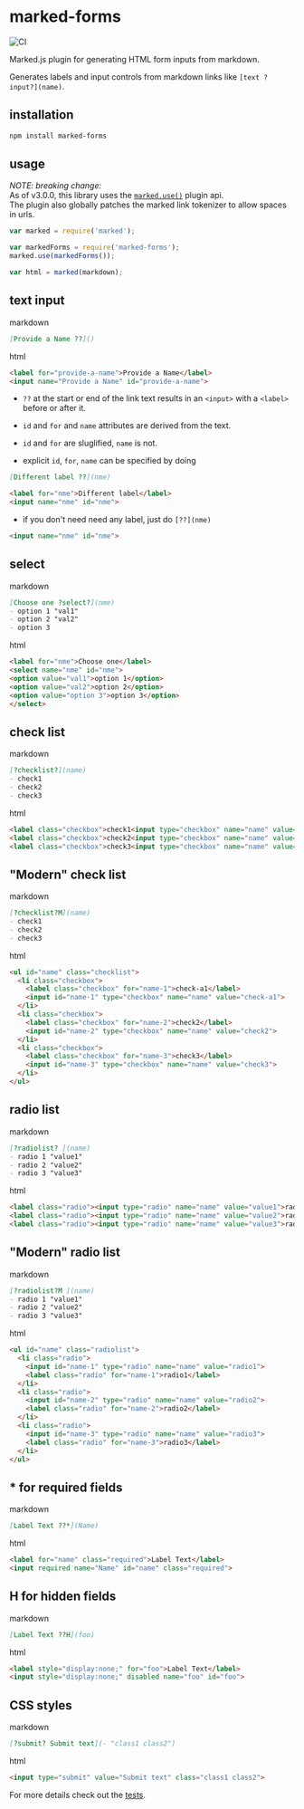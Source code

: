 # marked-forms
![CI](https://github.com/jldec/marked-forms/workflows/CI/badge.svg)

Marked.js plugin for generating HTML form inputs from markdown.

Generates labels and input controls from markdown links like `[text ?input?](name)`.

## installation

```sh
npm install marked-forms
```

## usage

*NOTE: breaking change:*  
As of v3.0.0, this library uses the [`marked.use()`](https://marked.js.org/#/USING_PRO.md#use) plugin api.  
The plugin also globally patches the marked link tokenizer to allow spaces in urls.

```javascript
var marked = require('marked');

var markedForms = require('marked-forms');
marked.use(markedForms());

var html = marked(markdown);
```

## text input

markdown

```md
[Provide a Name ??]()
```

html

```html
<label for="provide-a-name">Provide a Name</label>
<input name="Provide a Name" id="provide-a-name">
```

- `??` at the start or end of the link text results in an `<input>` with a `<label>` before or after it.

- `id` and `for` and `name` attributes are derived from the text.

- `id` and `for` are sluglified, `name` is not.

- explicit `id`, `for`, `name` can be specified by doing

```md
[Different label ??](nme)
```

```html
<label for="nme">Different label</label>
<input name="nme" id="nme">
```

- if you don't need need any label, just do `[??](nme)`

```html
<input name="nme" id="nme">
```


## select

markdown

```md
[Choose one ?select?](nme)
- option 1 "val1"
- option 2 "val2"
- option 3
```

html

```html
<label for="nme">Choose one</label>
<select name="nme" id="nme">
<option value="val1">option 1</option>
<option value="val2">option 2</option>
<option value="option 3">option 3</option>
</select>
```

## check list

markdown

```md
[?checklist?](name)
- check1
- check2
- check3
```

html

```html
<label class="checkbox">check1<input type="checkbox" name="name" value="check1"></label>
<label class="checkbox">check2<input type="checkbox" name="name" value="check2"></label>
<label class="checkbox">check3<input type="checkbox" name="name" value="check3"></label>
```

## "Modern" check list

markdown

```md
[?checklist?M](name)
- check1
- check2
- check3
```

html

```html
<ul id="name" class="checklist">
  <li class="checkbox">
    <label class="checkbox" for="name-1">check-a1</label>
    <input id="name-1" type="checkbox" name="name" value="check-a1">
  </li>
  <li class="checkbox">
    <label class="checkbox" for="name-2">check2</label>
    <input id="name-2" type="checkbox" name="name" value="check2">
  </li>
  <li class="checkbox">
    <label class="checkbox" for="name-3">check3</label>
    <input id="name-3" type="checkbox" name="name" value="check3">
  </li>
</ul>
```

## radio list

markdown

```md
[?radiolist? ](name)
- radio 1 "value1"
- radio 2 "value2"
- radio 3 "value3"
```

html

```html
<label class="radio"><input type="radio" name="name" value="value1">radio 1</label>
<label class="radio"><input type="radio" name="name" value="value2">radio 2</label>
<label class="radio"><input type="radio" name="name" value="value3">radio 3</label>
```

## "Modern" radio list

markdown

```md
[?radiolist?M ](name)
- radio 1 "value1"
- radio 2 "value2"
- radio 3 "value3"
```

html

```html
<ul id="name" class="radiolist">
  <li class="radio">
    <input id="name-1" type="radio" name="name" value="radio1">
    <label class="radio" for="name-1">radio1</label>
  </li>
  <li class="radio">
    <input id="name-2" type="radio" name="name" value="radio2">
    <label class="radio" for="name-2">radio2</label>
  </li>
  <li class="radio">
    <input id="name-3" type="radio" name="name" value="radio3">
    <label class="radio" for="name-3">radio3</label>
  </li>
</ul>
```

## * for required fields

markdown

```md
[Label Text ??*](Name)
```


html

```html
<label for="name" class="required">Label Text</label>
<input required name="Name" id="name" class="required">
```


## H for hidden fields

markdown

```md
[Label Text ??H](foo)
```


html

```html
<label style="display:none;" for="foo">Label Text</label>
<input style="display:none;" disabled name="foo" id="foo">
```


## CSS styles 

markdown

```md
[?submit? Submit text](- "class1 class2")
```


html

```html
<input type="submit" value="Submit text" class="class1 class2">
```

For more details check out the [tests](test/test-marked-forms.js).


